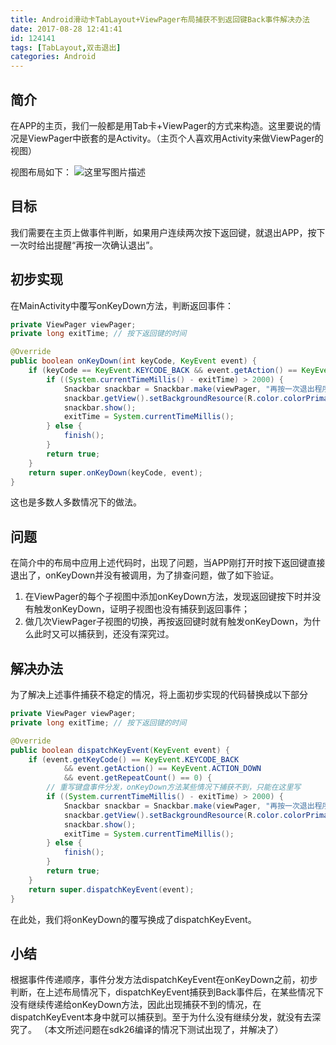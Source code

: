```yaml
---
title: Android滑动卡TabLayout+ViewPager布局捕获不到返回键Back事件解决办法
date: 2017-08-28 12:41:41
id: 124141
tags: [TabLayout,双击退出]
categories: Android
---
```

简介
--

在APP的主页，我们一般都是用Tab卡+ViewPager的方式来构造。这里要说的情况是ViewPager中嵌套的是Activity。（主页个人喜欢用Activity来做ViewPager的视图）

视图布局如下：
![这里写图片描述](https://img-blog.csdn.net/20170828122323769?watermark/2/text/aHR0cDovL2Jsb2cuY3Nkbi5uZXQvYWh1eWFuZ2Rvbmc=/font/5a6L5L2T/fontsize/400/fill/I0JBQkFCMA==/dissolve/70/gravity/SouthEast)

目标
--

我们需要在主页上做事件判断，如果用户连续两次按下返回键，就退出APP，按下一次时给出提醒“再按一次确认退出”。

初步实现
----

在MainActivity中覆写onKeyDown方法，判断返回事件：

``` java
private ViewPager viewPager;
private long exitTime; // 按下返回键的时间

@Override
public boolean onKeyDown(int keyCode, KeyEvent event) {
    if (keyCode == KeyEvent.KEYCODE_BACK && event.getAction() == KeyEvent.ACTION_DOWN) {
        if ((System.currentTimeMillis() - exitTime) > 2000) {
            Snackbar snackbar = Snackbar.make(viewPager, "再按一次退出程序", Snackbar.LENGTH_SHORT);
            snackbar.getView().setBackgroundResource(R.color.colorPrimary);
            snackbar.show();
            exitTime = System.currentTimeMillis();
        } else {
            finish();
        }
        return true;
    }
    return super.onKeyDown(keyCode, event);
}
```
这也是多数人多数情况下的做法。

## 问题 ##
在简介中的布局中应用上述代码时，出现了问题，当APP刚打开时按下返回键直接退出了，onKeyDown并没有被调用，为了排查问题，做了如下验证。

 1. 在ViewPager的每个子视图中添加onKeyDown方法，发现返回键按下时并没有触发onKeyDown，证明子视图也没有捕获到返回事件；
 2. 做几次ViewPager子视图的切换，再按返回键时就有触发onKeyDown，为什么此时又可以捕获到，还没有深究过。
 

解决办法
----
为了解决上述事件捕获不稳定的情况，将上面初步实现的代码替换成以下部分

``` java
private ViewPager viewPager;
private long exitTime; // 按下返回键的时间

@Override
public boolean dispatchKeyEvent(KeyEvent event) {
    if (event.getKeyCode() == KeyEvent.KEYCODE_BACK
            && event.getAction() == KeyEvent.ACTION_DOWN
            && event.getRepeatCount() == 0) {
        // 重写键盘事件分发，onKeyDown方法某些情况下捕获不到，只能在这里写
        if ((System.currentTimeMillis() - exitTime) > 2000) {
            Snackbar snackbar = Snackbar.make(viewPager, "再按一次退出程序", Snackbar.LENGTH_SHORT);
            snackbar.getView().setBackgroundResource(R.color.colorPrimary);
            snackbar.show();
            exitTime = System.currentTimeMillis();
        } else {
            finish();
        }
        return true;
    }
    return super.dispatchKeyEvent(event);
}
```

在此处，我们将onKeyDown的覆写换成了dispatchKeyEvent。

小结
--

根据事件传递顺序，事件分发方法dispatchKeyEvent在onKeyDown之前，初步判断，在上述布局情况下，dispatchKeyEvent捕获到Back事件后，在某些情况下没有继续传递给onKeyDown方法，因此出现捕获不到的情况，在dispatchKeyEvent本身中就可以捕获到。至于为什么没有继续分发，就没有去深究了。
（本文所述问题在sdk26编译的情况下测试出现了，并解决了）